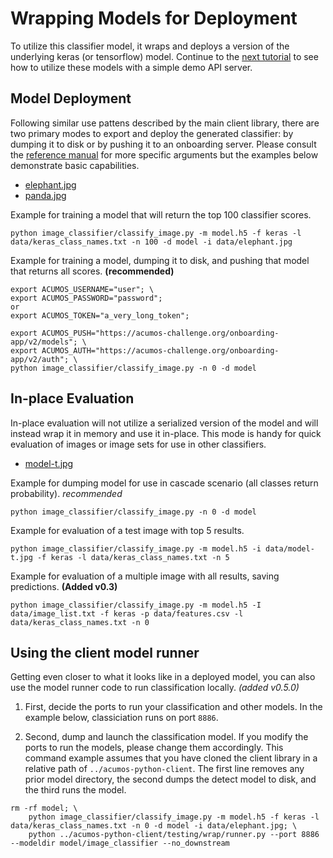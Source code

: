 <!---
.. ===============LICENSE_START=======================================================
.. Acumos CC-BY-4.0
.. ===================================================================================
.. Copyright (C) 2017-2018 AT&T Intellectual Property & Tech Mahindra. All rights reserved.
.. ===================================================================================
.. This Acumos documentation file is distributed by AT&T and Tech Mahindra
.. under the Creative Commons Attribution 4.0 International License (the "License");
.. you may not use this file except in compliance with the License.
.. You may obtain a copy of the License at
..
..      http://creativecommons.org/licenses/by/4.0
..
.. This file is distributed on an "AS IS" BASIS,
.. WITHOUT WARRANTIES OR CONDITIONS OF ANY KIND, either express or implied.
.. See the License for the specific language governing permissions and
.. limitations under the License.
.. ===============LICENSE_END=========================================================
-->

# Wrapping Models for Deployment
To utilize this classifier model, it wraps and deploys a version of the
underlying keras (or tensorflow) model.  Continue to the [next tutorial](lesson2.md)
to see how to utilize these models with a simple demo API server.

## Model Deployment
Following similar use pattens described by the main client library, there are
two primary modes to export and deploy the generated classifier: by dumping
it to disk or by pushing it to an onboarding server.  Please consult the
[reference manual](../image-classification.md#usage) for more specific arguments
but the examples below demonstrate basic capabilities.

* [elephant.jpg](https://www.pexels.com/photo/animal-big-ear-elephant-133393/)
* [panda.jpg](https://www.pexels.com/photo/red-panda-eating-green-leaf-on-tree-branch-during-daytime-146033/)


Example for training a model that will return the top 100 classifier scores.
```
python image_classifier/classify_image.py -m model.h5 -f keras -l data/keras_class_names.txt -n 100 -d model -i data/elephant.jpg
```

Example for training a model, dumping it to disk, and pushing that model that returns all scores. **(recommended)**
```
export ACUMOS_USERNAME="user"; \
export ACUMOS_PASSWORD="password";
or
export ACUMOS_TOKEN="a_very_long_token";

export ACUMOS_PUSH="https://acumos-challenge.org/onboarding-app/v2/models"; \
export ACUMOS_AUTH="https://acumos-challenge.org/onboarding-app/v2/auth"; \
python image_classifier/classify_image.py -n 0 -d model
```

## In-place Evaluation
In-place evaluation will not utilize a serialized version of the model and will
instead wrap it in memory and use it in-place.  This mode is handy for quick
evaluation of images or image sets for use in other classifiers.

* [model-t.jpg](https://www.pexels.com/photo/aged-antique-automobile-automotive-208582/)

Example for dumping model for use in cascade scenario (all classes return probability). *recommended*
```
python image_classifier/classify_image.py -n 0 -d model
```

Example for evaluation of a test image with top 5 results.
```
python image_classifier/classify_image.py -m model.h5 -i data/model-t.jpg -f keras -l data/keras_class_names.txt -n 5
```

Example for evaluation of a multiple image with all results, saving predictions. __(Added v0.3)__
```
python image_classifier/classify_image.py -m model.h5 -I data/image_list.txt -f keras -p data/features.csv -l data/keras_class_names.txt -n 0
```

## Using the client model runner

Getting even closer to what it looks like in a deployed model, you can also use
the model runner code to run classification locally. *(added v0.5.0)*


1. First, decide the ports to run your classification and other models. In the example
below, classiciation runs on port `8886`.


2. Second, dump and launch the classification model. If you modify the ports to
run the models, please change them accordingly.  This command example assumes
that you have cloned the client library in a relative path of `../acumos-python-client`.
The first line removes any prior model directory, the second dumps the detect
model to disk, and the third runs the model.


```
rm -rf model; \
    python image_classifier/classify_image.py -m model.h5 -f keras -l data/keras_class_names.txt -n 0 -d model -i data/elephant.jpg; \
    python ../acumos-python-client/testing/wrap/runner.py --port 8886 --modeldir model/image_classifier --no_downstream
```
